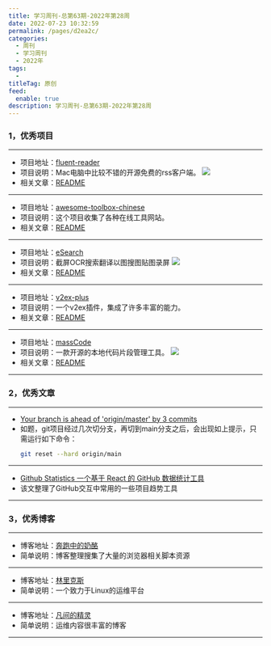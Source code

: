 ```yaml
---
title: 学习周刊-总第63期-2022年第28周
date: 2022-07-23 10:32:59
permalink: /pages/d2ea2c/
categories:
  - 周刊
  - 学习周刊
  - 2022年
tags:
  -
titleTag: 原创
feed:
  enable: true
description: 学习周刊-总第63期-2022年第28周
---
```


### 1，优秀项目

---
- 项目地址：[fluent-reader](https://github.com/yang991178/fluent-reader)
- 项目说明：Mac电脑中比较不错的开源免费的rss客户端。
  ![](http://t.eryajf.net/imgs/2022/07/c50db99c5ca3cb61.png)
- 相关文章：[README](https://github.com/yang991178/fluent-reader#readme)
---
- 项目地址：[awesome-toolbox-chinese](https://github.com/bestxtools/awesome-toolbox-chinese)
- 项目说明：这个项目收集了各种在线工具网站。
- 相关文章：[README](https://github.com/bestxtools/awesome-toolbox-chinese#readme)
---
- 项目地址：[eSearch](https://github.com/xushengfeng/eSearch)
- 项目说明：截屏OCR搜索翻译以图搜图贴图录屏
  ![](http://t.eryajf.net/imgs/2022/07/2eee4b8f8be705fb.png)
- 相关文章：[README](https://github.com/xushengfeng/eSearch#readme)
---
- 项目地址：[v2ex-plus](https://github.com/sciooga/v2ex-plus)
- 项目说明：一个v2ex插件，集成了许多丰富的能力。
- 相关文章：[README](https://github.com/sciooga/v2ex-plus#readme)
---
- 项目地址：[massCode](https://github.com/massCodeIO/massCode)
- 项目说明：一款开源的本地代码片段管理工具。
  ![](http://t.eryajf.net/imgs/2022/07/8956b08666dd7b5a.png)
- 相关文章：[README](https://github.com/massCodeIO/massCode#readme)
---

### 2，优秀文章

---
- [Your branch is ahead of 'origin/master' by 3 commits](https://stackoverflow.com/questions/16288176/your-branch-is-ahead-of-origin-master-by-3-commits)
- 如题，git项目经过几次切分支，再切到main分支之后，会出现如上提示，只需运行如下命令：
  ```sh
  git reset --hard origin/main
  ```

---
- [Github Statistics 一个基于 React 的 GitHub 数据统计工具](https://segmentfault.com/a/1190000021392857)
- 该文整理了GitHub交互中常用的一些项目趋势工具
---

### 3，优秀博客

---
- 博客地址：[奔跑中的奶酪](https://www.runningcheese.com/)
- 简单说明：博客整理搜集了大量的浏览器相关脚本资源
---
- 博客地址：[林里克斯](https://www.kjarbo.com/)
- 简单说明：一个致力于Linux的运维平台
---
- 博客地址：[凡间的精灵](https://chenzhonzhou.github.io/)
- 简单说明：运维内容很丰富的博客
---